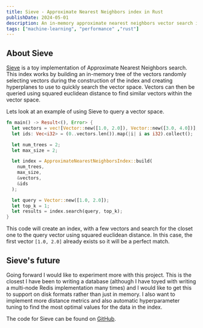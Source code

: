 ```yaml
---
title: Sieve - Approximate Nearest Neighbors index in Rust
publishDate: 2024-05-01
description: An in-memory approximate nearest neighbors vector search index built with Rust.
tags: ["machine-learning", "performance" ,"rust"]
---
```


## About Sieve

[Sieve](https://github.com/walln/sieve) is a toy implementation of Approximate Nearest Neighbors search. This index works by building an in-memory tree of the vectors randomly selecting vectors during the construction of the index and creating hyperplanes to use to quickly search the vector space. Vectors can then be queried using squared euclidean distance to find similar vectors within the vector space.

Lets look at an example of using Sieve to query a vector space.

```rust title="main.rs"
fn main() -> Result<(), Error> {
  let vectors = vec![Vector::new([1.0, 2.0]), Vector::new([3.0, 4.0])];
  let ids: Vec<i32> = (0..vectors.len()).map(|i| i as i32).collect();

  let num_trees = 2;
  let max_size = 2;

  let index = ApproximateNearestNeighborsIndex::build(
    num_trees, 
    max_size, 
    &vectors, 
    &ids
  );

  let query = Vector::new([1.0, 2.0]);
  let top_k = 1;
  let results = index.search(query, top_k);
}

```

This code will create an index, with a few vectors and search for the closet one to the query vector using squared euclidean distance. In this case, the first vector `[1.0, 2.0]` already exists so it will be a perfect match.


## Sieve's future

Going forward I would like to experiment more with this project. This is the closest I have been to writing a database (although I have toyed with writing a multi-node Redis implementation many times) and I would like to get this to support on disk formats rather than just in memory. I also want to implement more distance metrics and also automatic hyperparameter tuning to find the most optimal values for the data in the index.

The code for Sieve can be found on [GitHub](https://github.com/walln/sieve).
